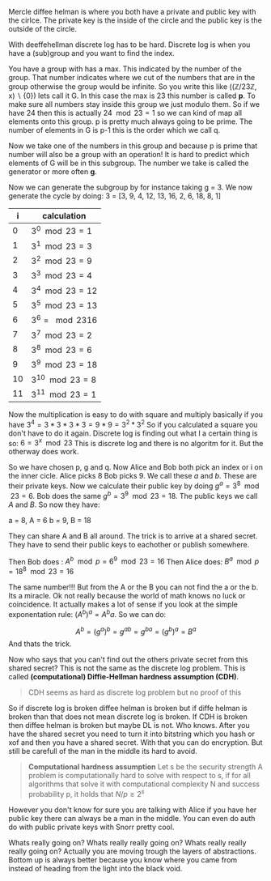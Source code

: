 Mercle diffee helman is where you both have a private and public key with the cirlce. The private key is the inside of the circle and the public key is the outside of the circle. 

With deeffehellman discrete log has to be hard. Discrete log is when you have a (sub)group and you want to find the index. 

You have a group with has a max. This indicated by the number of the group. That number indicates where we cut of the numbers that are in the group otherwise the group would be infinite. So you write this like $((\mathbb{Z}/23\mathbb{Z},\text{x})\backslash\{0\})$ lets call it G. In this case the max is 23 this number is called **p**. To make sure all numbers stay inside this group we just modulo them. So if we have 24 then this is actually $24 \mod 23 = 1$ so we can kind of map all elements onto this group. p is pretty much always going to be prime. The number of elements in G is p-1 this is the order which we call q. 

Now we take one of the numbers in this group and because p is prime that number will also be a group with an operation! It is hard to predict which elements of G will be in this subgroup. The number we take is called the generator or more often **g**.  

Now we can generate the subgroup by for instance taking g = 3. We now generate the cycle by doing: 
3 = [3, 9, 4, 12, 13, 16, 2, 6, 18, 8, 1]

| i | calculation | 
|---|-------------|
| 0 | $3^0 \mod 23 =1$       |
| 1 | $3^1  \mod 23 = 3$     |
| 2 | $3^2  \mod 23 = 9$     |
| 3 | $3^3  \mod 23 = 4$     |
| 4 | $3^4  \mod 23 = 12$    |
| 5 | $3^5  \mod 23 = 13$    |
| 6 | $3^6 =  \mod 23 16$    |
| 7 | $3^7  \mod 23 = 2$     |
| 8 | $3^8  \mod 23 = 6$     |
| 9 | $3^9  \mod 23 = 18$    |
| 10 | $3^{10}  \mod 23 = 8$ |
| 11 | $3^{11}  \mod 23 = 1$ |

Now the multiplication is easy to do with square and multiply basically if you have $3^4 = 3 * 3 * 3 * 3 = 9 * 9 = 3^2 * 3^2$ So if you calculated a square you don't have to do it again. Discrete log is finding out what I a certain thing is so: $6 = 3^x \mod 23$ This is discrete log and there is no algoritm for it. But the otherway does work. 

So we have chosen p, g and q. Now Alice and Bob both pick an index or i on the inner cicle. Alice picks 8 Bob picks 9. We call these $a$ and $b$. These are their private keys. Now we calculate their public key by doing $g^a = 3^8 \mod 23 = 6$. Bob does the same $g^b = 3^9 \mod 23 =18$. The public keys we call $A$ and $B$. So now they have:

a = 8, A = 6 
b = 9, B = 18

They can share A and B all around. The trick is to arrive at a shared secret. They have to send their public keys to eachother or publish somewhere.

Then Bob does  : $A^b \mod p = 6^9 \mod 23 = 16$ 
Then Alice does: $B^a \mod p = 18^8 \mod 23 = 16$

The same number!!! But from the A or the B you can not find the a or the b. Its a miracle. Ok not really because the world of math knows no luck or coincidence. It actually makes a lot of sense if you look at the simple exponentation rule: $(A^b)^a = A^ba$. So we can do:

$$A^b = (g^a)^b = g^{ab} = g^{ba} = (g^b)^a=B^a$$
And thats the trick. 

Now who says that you can't find out the others private secret from this shared secret? This is not the same as the discrete log problem. This is called **(computational) Diffie-Hellman hardness  assumption (CDH)**.  

> CDH seems as hard as discrete log problem but no proof of this

So if discrete log is broken diffee helman is broken but if diffe helman is broken than that does not mean discrete log is broken. If CDH is broken then diffee helman is broken but maybe DL is not. Who knows. After you have the shared secret you need to turn it into bitstring which you hash or xof and then you have a shared secret.  With that you can do encryption. But still be carefull of the man in the middle its hard to avoid. 

> **Computational hardness assumption**
> Let s be the security strength
> A problem is computationally hard to solve with respect to s, if for all algorithms that solve it with computational complexity N and success probability p, it holds that $N/p \geq 2^s$






However you don't know for sure you are talking with Alice if you have her public key there can always be a man in the middle. You can even do auth do with public private keys with Snorr pretty cool.


Whats really going on? Whats really really going on? Whats really really really going on? Actually you are moving trough the layers of abstractions. Bottom up is always better because you know where you came from instead of heading from the light into the black void.
